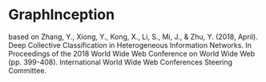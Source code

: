 # GraphInception
based on Zhang, Y., Xiong, Y., Kong, X., Li, S., Mi, J., &amp; Zhu, Y. (2018, April). Deep Collective Classification in Heterogeneous Information Networks. In Proceedings of the 2018 World Wide Web Conference on World Wide Web (pp. 399-408). International World Wide Web Conferences Steering Committee.
